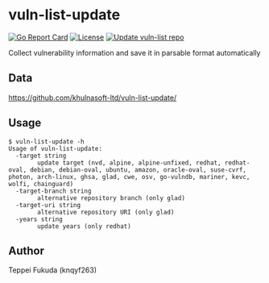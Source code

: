# vuln-list-update

[![Go Report Card][report-card-img]][report-card]
[![License][license-img]][license]
[![Update vuln-list repo](https://github.com/khulnasoft-ltd/vuln-list-update-update/actions/workflows/update.yml/badge.svg)](https://github.com/khulnasoft-ltd/vuln-list-update-update/actions/workflows/update.yml)

[report-card-img]: https://goreportcard.com/badge/github.com/khulnasoft-ltd/vuln-list-update-update
[report-card]: https://goreportcard.com/report/github.com/khulnasoft-ltd/vuln-list-update-update
[license-img]: https://img.shields.io/badge/License-Apache%202.0-blue.svg
[license]: https://github.com/khulnasoft-ltd/vuln-list-update-update/blob/main/LICENSE

Collect vulnerability information and save it in parsable format automatically

## Data
https://github.com/khulnasoft-ltd/vuln-list-update/

## Usage

```
$ vuln-list-update -h
Usage of vuln-list-update:
  -target string
    	update target (nvd, alpine, alpine-unfixed, redhat, redhat-oval, debian, debian-oval, ubuntu, amazon, oracle-oval, suse-cvrf, photon, arch-linux, ghsa, glad, cwe, osv, go-vulndb, mariner, kevc, wolfi, chainguard)
  -target-branch string
    	alternative repository branch (only glad)
  -target-uri string
    	alternative repository URI (only glad)
  -years string
    	update years (only redhat)
```

## Author
Teppei Fukuda (knqyf263)
